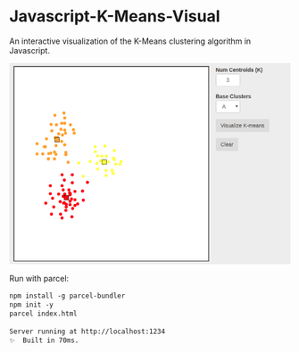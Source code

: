 # Javascript-K-Means-Visual
An interactive visualization of the K-Means clustering algorithm in Javascript.

<img src="./km.png">

Run with parcel:
    
    npm install -g parcel-bundler
    npm init -y
    parcel index.html
    
    Server running at http://localhost:1234 
    ✨  Built in 70ms.

